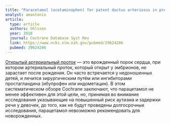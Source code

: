```yaml
---
title: "Paracetamol (acetaminophen) for patent ductus arteriosus in preterm or low birth weight infants"
analyst: amantonio
article:
  type: article
  authors: Ohlsson
  year: 2018
  journal: Cochrane Database Syst Rev
  link: https://www.ncbi.nlm.nih.gov/pubmed/29624206
  pubmed: 29624206
---
```


[Открытый артериальный проток](https://ru.wikipedia.org/wiki/Открытый_артериальный_проток) — это врожденный порок сердца, при котором артериальный проток, который открыт у эмбрионов, не зарастает после рождения. Он часто встречается у недоношенных детей, и лечится хирургическим путём или ингибиторами простагландина (ибупрофен или индометацин). В этом систематическом обзоре Cochrane заключают, что парацетамол не менее эффективен для этой цели, но, принимая во внимание исследования указывающие на повышенный риск аутизма и задержки речи у девочек, до того, как не будут проведены долгосрочные исследования, парацетамол невозможно рекомендовать для новорожденных.
